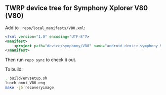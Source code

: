 ## TWRP device tree for Symphony Xplorer V80 (V80)

Add to `.repo/local_manifests/V80.xml`:

```xml
<?xml version="1.0" encoding="UTF-8"?>
<manifest>
	<project path="device/symphony/V80" name="android_device_symphony_V80" remote="liquidporting" revision="android-5.1" />
</manifest>
```

Then run `repo sync` to check it out.

To build:

```sh
. build/envsetup.sh
lunch omni_V80-eng
make -j5 recoveryimage
```
